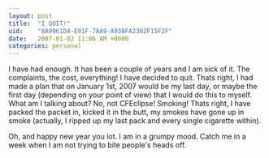 ```yaml
---
layout: post
title:  "I QUIT!"
uid:	"8A9961D4-E91F-7AA9-A938FA2302F15F2F"
date:   2007-01-02 11:06 AM +0000
categories: personal
---
```

I have had enough. It has been a couple of years and I am sick of it. The complaints, the cost, everything! I have decided to quit. Thats right, I had made a plan that on  January 1st, 2007 would be my last day, or maybe the first day (depending on your point of view) that I would do this to myself. What am I talking about? No, not CFEclipse! Smoking! Thats right, I have packed the packet in, kicked it in the butt, my smokes have gone up in smoke (actually, I ripped up my last pack and every single cigarette within).

Oh, and happy new year you lot. I am in a grumpy mood. Catch me in a week when I am not trying to bite people's heads off.